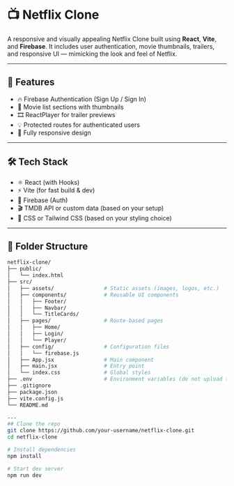 # 📺 Netflix Clone

A responsive and visually appealing Netflix Clone built using **React**, **Vite**, and **Firebase**. It includes user authentication, movie thumbnails, trailers, and responsive UI — mimicking the look and feel of Netflix.

---

## 🚀 Features

- 🔥 Firebase Authentication (Sign Up / Sign In)
- 🎥 Movie list sections with thumbnails
- 🎞️ ReactPlayer for trailer previews
- 💡 Protected routes for authenticated users
- 📱 Fully responsive design

---

## 🛠️ Tech Stack

- ⚛️ React (with Hooks)
- ⚡ Vite (for fast build & dev)
- 🔐 Firebase (Auth)
- 🎬 TMDB API or custom data (based on your setup)
- 💅 CSS or Tailwind CSS (based on your styling choice)

---

## 📁 Folder Structure

```bash
netflix-clone/
├── public/
│   └── index.html
├── src/
│   ├── assets/                # Static assets (images, logos, etc.)
│   ├── components/            # Reusable UI components
│   │   ├── Footer/
│   │   ├── Navbar/
│   │   └── TitleCards/
│   ├── pages/                 # Route-based pages
│   │   ├── Home/
│   │   ├── Login/
│   │   └── Player/
│   ├── config/                # Configuration files
│   │   └── firebase.js
│   ├── App.jsx                # Main component
│   ├── main.jsx               # Entry point
│   └── index.css              # Global styles
├── .env                       # Environment variables (do not upload to GitHub)
├── .gitignore
├── package.json
├── vite.config.js
└── README.md

---
## Clone the repo
git clone https://github.com/your-username/netflix-clone.git
cd netflix-clone

# Install dependencies
npm install

# Start dev server
npm run dev
